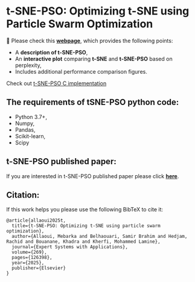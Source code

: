 # t-SNE-PSO: Optimizing t-SNE using Particle Swarm Optimization

📌 Please check this **[webpage](https://m-allaoui.github.io/t-SNE-PSO/)**, which provides the following points:

- A **description of t-SNE-PSO**,
- An **interactive plot** comparing **t-SNE** and **t-SNE-PSO** based on perplexity,
- Includes additional performance comparison figures.

Check out [t-SNE-PSO C implementation](https://github.com/Draglesss/tsne_pso)

## The requirements of tSNE-PSO python code:
- Python 3.7+,
- Numpy,
- Pandas,
- Scikit-learn,
- Scipy

## t-SNE-PSO published paper:
If you are interested in t-SNE-PSO published paper please click **[here](https://doi.org/10.1016/j.eswa.2025.126398)**.

## Citation:
If this work helps you please use the following BibTeX to cite it:

```
@article{allaoui2025t,
  title={t-SNE-PSO: Optimizing t-SNE using particle swarm optimization},
  author={Allaoui, Mebarka and Belhaouari, Samir Brahim and Hedjam, Rachid and Bouanane, Khadra and Kherfi, Mohammed Lamine},
  journal={Expert Systems with Applications},
  volume={269},
  pages={126398},
  year={2025},
  publisher={Elsevier}
}
```
